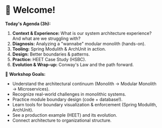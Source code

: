 # 👋 Welcome!

**Today's Agenda (3h):**

1.  **Context & Experience:** What is our system architecture experience? And what are we struggling with?
2.  **Diagnosis:** Analyzing a "wannabe" modular monolith (hands-on).
3.  **Tooling:** Spring Modulith & ArchUnit in action.
4.  **Design:** Better boundaries & patterns.
5.  **Practice:** HEET Case Study (HSBC).
6.  **Evolution & Wrap-up:** Conway's Law and the path forward.

🎯 **Workshop Goals:**

* Understand the architectural continuum (Monolith → Modular Monolith → Microservices).
* Recognize real-world challenges in monolithic systems.
* Practice module boundary design (code + database!).
* Learn tools for boundary visualization & enforcement (Spring Modulith, ArchUnit).
* See a production example (HEET) and its evolution.
* Connect architecture to organizational structure.